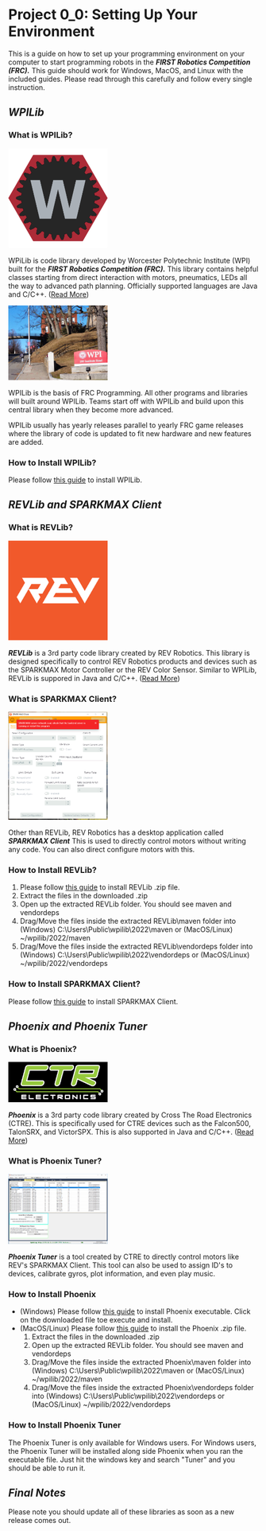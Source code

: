 # Project 0_0: Setting Up Your Environment
This is a guide on how to set up your programming environment on your computer to start programming robots in the ***FIRST Robotics Competition (FRC).*** This guide should work for Windows, MacOS, and Linux with the included guides. Please read through this carefully and follow every single instruction. 

## ***WPILib***
### What is WPILib?
<!---![](WPILibLogo.png)--->
<img src="images\WPILibLogo.png" alt="drawing" width="200"/>

WPiLib is code library developed by Worcester Polytechnic Institute (WPI) built for the ***FIRST Robotics Competition (FRC).*** This library contains helpful classes starting from direct interaction with motors, pneumatics, LEDs all the way to advanced path planning. Officially supported languages are Java and C/C++. ([Read More](https://docs.wpilib.org/en/stable/docs/software/what-is-wpilib.html#:~:text=The%20WPI%20Robotics%20Library%20(WPILib,and%20used%20by%20other%20software.)))

<!---![](WPILoc.jpeg)--->
<img src="images\WPILoc.jpeg" alt="drawing" width="200"/>

WPILib is the basis of FRC Programming. All other programs and libraries will built around WPILib. Teams start off with WPILib and build upon this central library when they become more advanced. 

WPILib usually has yearly releases parallel to yearly FRC game releases where the library of code is updated to fit new hardware and new features are added. 

### How to Install WPILib?
Please follow [this guide](https://docs.wpilib.org/en/stable/docs/zero-to-robot/step-2/wpilib-setup.html) to install WPILib.

## ***REVLib and SPARKMAX Client***
### What is REVLib?
<!---![](REV.png)--->
<img src="images\REV.png" alt="drawing" width="200"/>

***REVLib*** is a 3rd party code library created by REV Robotics. This library is designed specifically to control REV Robotics products and devices such as the SPARKMAX Motor Controller or the REV Color Sensor. Similar to WPILib, REVLib is suppored in Java and C/C++. ([Read More](https://www.revrobotics.com/))

### What is SPARKMAX Client?
<img src="images\SparkClient.png" alt="drawing" width="200"/>

Other than REVLib, REV Robotics has a desktop application called ***SPARKMAX Client*** This is used to directly control motors without writing any code. You can also direct configure motors with this. 

### How to Install REVLib?
1. Please follow [this guide](https://docs.revrobotics.com/sparkmax/software-resources/spark-max-api-information#c++-and-java) to install REVLib .zip file.
2. Extract the files in the downloaded .zip
3. Open up the extracted REVLib folder. You should see maven and vendordeps
4. Drag/Move the files inside the extracted REVLib\\maven folder into 
(Windows) C:\\Users\\Public\\wpilib\\2022\\maven or (MacOS/Linux) ~/wpilib/2022/maven
5. Drag/Move the files inside the extracted REVLib\\vendordeps folder into
(Windows) C:\\Users\\Public\\wpilib\\2022\\vendordeps or (MacOS/Linux) ~/wpilib/2022/vendordeps

### How to Install SPARKMAX Client?
Please follow [this guide](https://docs.revrobotics.com/sparkmax/spark-max-client/getting-started-with-the-spark-max-client) to install SPARKMAX Client.

## ***Phoenix and Phoenix Tuner***
### What is Phoenix?
<!---![](CTRE.png)--->
<img src="images\CTRE.png" alt="drawing" width="200"/>

***Phoenix*** is a 3rd party code library created by Cross The Road Electronics (CTRE). This is specifically used for CTRE devices such as the Falcon500, TalonSRX, and VictorSPX. This is also supported in Java and C/C++. ([Read More](https://store.ctr-electronics.com/))

### What is Phoenix Tuner?
<!---![](PTuner.png)--->
<img src="images\PTuner.png" alt="drawing" width="200"/>

***Phoenix Tuner*** is a tool created by CTRE to directly control motors like REV's SPARKMAX Client. This tool can also be used to assign ID's to devices, calibrate gyros, plot information, and even play music.

### How to Install Phoenix
- (Windows) Please follow [this guide](https://store.ctr-electronics.com/software/) to install Phoenix executable. Click on the downloaded file toe execute and install. 
- (MacOS/Linux) Please follow [this guide](https://store.ctr-electronics.com/software/) to install the Phoenix .zip file. 
	1. Extract the files in the downloaded .zip
	2. Open up the extracted REVLib folder. You should see maven and vendordeps
	3. Drag/Move the files inside the extracted Phoenix\\maven folder into 
(Windows) C:\\Users\\Public\\wpilib\\2022\\maven or (MacOS/Linux) ~/wpilib/2022/maven
	4. Drag/Move the files inside the extracted Phoenix\\vendordeps folder into
(Windows) C:\\Users\\Public\\wpilib\\2022\\vendordeps or (MacOS/Linux) ~/wpilib/2022/vendordeps

### How to Install Phoenix Tuner
The Phoenix Tuner is only available for Windows users. For Windows users, the Phoenix Tuner will be installed along side Phoenix when you ran the executable file. Just hit the windows key and search "Tuner" and you should be able to run it.

## ***Final Notes***
Please note you should update all of these libraries as soon as a new release comes out.



